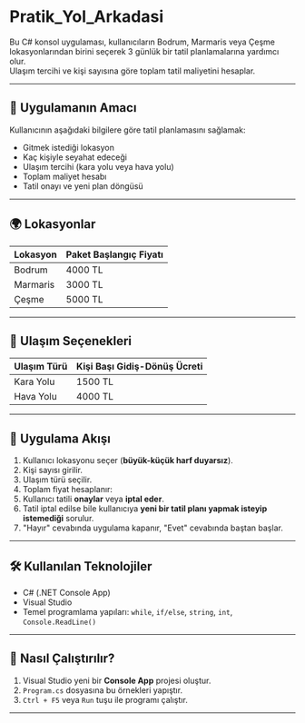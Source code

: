 # Pratik_Yol_Arkadasi

Bu C# konsol uygulaması, kullanıcıların Bodrum, Marmaris veya Çeşme lokasyonlarından birini seçerek 3 günlük bir tatil planlamalarına yardımcı olur.  
Ulaşım tercihi ve kişi sayısına göre toplam tatil maliyetini hesaplar.

---

## 🎯 Uygulamanın Amacı

Kullanıcının aşağıdaki bilgilere göre tatil planlamasını sağlamak:

- Gitmek istediği lokasyon
- Kaç kişiyle seyahat edeceği
- Ulaşım tercihi (kara yolu veya hava yolu)
- Toplam maliyet hesabı
- Tatil onayı ve yeni plan döngüsü

---

## 🌍 Lokasyonlar

| Lokasyon  | Paket Başlangıç Fiyatı |
|-----------|------------------------|
| Bodrum    | 4000 TL                |
| Marmaris  | 3000 TL                |
| Çeşme     | 5000 TL                |

---

## 🚗 Ulaşım Seçenekleri

| Ulaşım Türü | Kişi Başı Gidiş-Dönüş Ücreti |
|-------------|------------------------------|
| Kara Yolu   | 1500 TL                      |
| Hava Yolu   | 4000 TL                      |

---

## 🔁 Uygulama Akışı

1. Kullanıcı lokasyonu seçer (**büyük-küçük harf duyarsız**).
2. Kişi sayısı girilir.
3. Ulaşım türü seçilir.
4. Toplam fiyat hesaplanır:
5. Kullanıcı tatili **onaylar** veya **iptal eder**.
6. Tatil iptal edilse bile kullanıcıya **yeni bir tatil planı yapmak isteyip istemediği** sorulur.
7. "Hayır" cevabında uygulama kapanır, "Evet" cevabında baştan başlar.

---

## 🛠 Kullanılan Teknolojiler

- C# (.NET Console App)
- Visual Studio
- Temel programlama yapıları: `while`, `if/else`, `string`, `int`, `Console.ReadLine()`

---

## 🚀 Nasıl Çalıştırılır?

1. Visual Studio yeni bir **Console App** projesi oluştur.
2. `Program.cs` dosyasına bu örnekleri yapıştır.
3. `Ctrl + F5` veya `Run` tuşu ile programı çalıştır.

---
